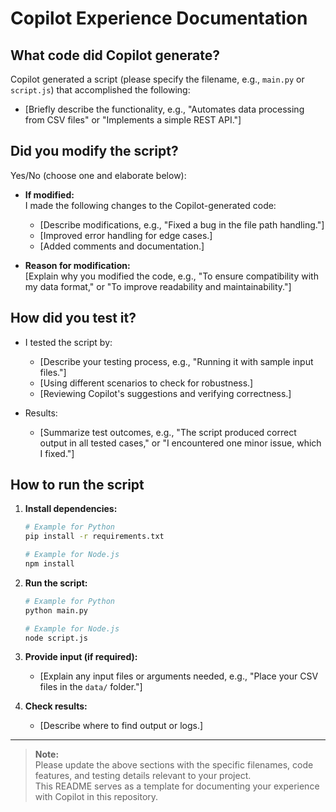 # Copilot Experience Documentation

## What code did Copilot generate?

Copilot generated a script (please specify the filename, e.g., `main.py` or `script.js`) that accomplished the following:
- [Briefly describe the functionality, e.g., "Automates data processing from CSV files" or "Implements a simple REST API."]

## Did you modify the script?

Yes/No (choose one and elaborate below):

- **If modified:**  
  I made the following changes to the Copilot-generated code:
  - [Describe modifications, e.g., "Fixed a bug in the file path handling."]
  - [Improved error handling for edge cases.]
  - [Added comments and documentation.]

- **Reason for modification:**  
  [Explain why you modified the code, e.g., "To ensure compatibility with my data format," or "To improve readability and maintainability."]

## How did you test it?

- I tested the script by:
  - [Describe your testing process, e.g., "Running it with sample input files."]
  - [Using different scenarios to check for robustness.]
  - [Reviewing Copilot's suggestions and verifying correctness.]

- Results:
  - [Summarize test outcomes, e.g., "The script produced correct output in all tested cases," or "I encountered one minor issue, which I fixed."]

## How to run the script

1. **Install dependencies:**
   ```bash
   # Example for Python
   pip install -r requirements.txt

   # Example for Node.js
   npm install
   ```

2. **Run the script:**
   ```bash
   # Example for Python
   python main.py

   # Example for Node.js
   node script.js
   ```

3. **Provide input (if required):**
   - [Explain any input files or arguments needed, e.g., "Place your CSV files in the `data/` folder."]

4. **Check results:**
   - [Describe where to find output or logs.]

---

> **Note:**  
> Please update the above sections with the specific filenames, code features, and testing details relevant to your project.  
> This README serves as a template for documenting your experience with Copilot in this repository.
